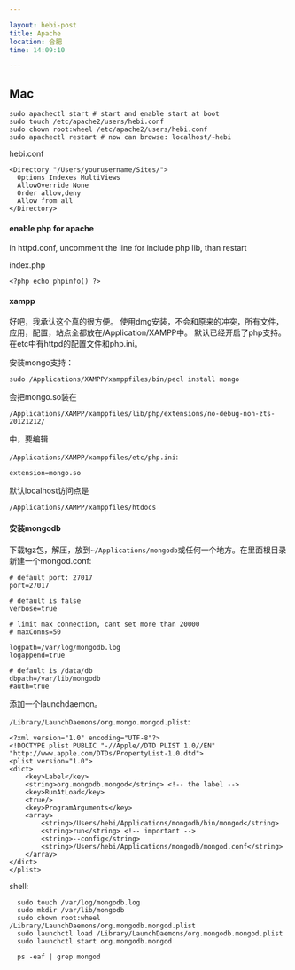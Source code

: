 ```yaml
---

layout: hebi-post
title: Apache
location: 合肥
time: 14:09:10

---
```


## Mac

```
sudo apachectl start # start and enable start at boot
sudo touch /etc/apache2/users/hebi.conf
sudo chown root:wheel /etc/apache2/users/hebi.conf
sudo apachectl restart # now can browse: localhost/~hebi
```

hebi.conf

```
<Directory "/Users/yourusername/Sites/">
  Options Indexes MultiViews
  AllowOverride None
  Order allow,deny
  Allow from all
</Directory>
```

#### enable php for apache
in httpd.conf, uncomment the line for include php lib, than restart

index.php

```
<?php echo phpinfo() ?>
```

#### xampp
好吧，我承认这个真的很方便。
使用dmg安装，不会和原来的冲突，所有文件，应用，配置，站点全都放在/Application/XAMPP中。
默认已经开启了php支持。在etc中有httpd的配置文件和php.ini。

安装mongo支持：

```
sudo /Applications/XAMPP/xamppfiles/bin/pecl install mongo
```

会把mongo.so装在

`/Applications/XAMPP/xamppfiles/lib/php/extensions/no-debug-non-zts-20121212/`

中，要编辑

`/Applications/XAMPP/xamppfiles/etc/php.ini`:

```
extension=mongo.so
```

默认localhost访问点是

`/Applications/XAMPP/xamppfiles/htdocs`

#### 安装mongodb
下载tgz包，解压，放到`~/Applications/mongodb`或任何一个地方。在里面根目录新建一个mongod.conf:

```
# default port: 27017
port=27017

# default is false
verbose=true

# limit max connection, cant set more than 20000
# maxConns=50

logpath=/var/log/mongodb.log
logappend=true

# default is /data/db
dbpath=/var/lib/mongodb
#auth=true
```

添加一个launchdaemon。

`/Library/LaunchDaemons/org.mongo.mongod.plist`:

```
<?xml version="1.0" encoding="UTF-8"?>
<!DOCTYPE plist PUBLIC "-//Apple//DTD PLIST 1.0//EN" "http://www.apple.com/DTDs/PropertyList-1.0.dtd">
<plist version="1.0">
<dict>
    <key>Label</key>
    <string>org.mongodb.mongod</string> <!-- the label -->
    <key>RunAtLoad</key>
    <true/>
    <key>ProgramArguments</key>
    <array>
        <string>/Users/hebi/Applications/mongodb/bin/mongod</string>
        <string>run</string> <!-- important -->
        <string>--config</string>
        <string>/Users/hebi/Applications/mongodb/mongod.conf</string>
    </array>
</dict>
</plist>
```

shell:

```
  sudo touch /var/log/mongodb.log
  sudo mkdir /var/lib/mongodb
  sudo chown root:wheel /Library/LaunchDaemons/org.mongodb.mongod.plist
  sudo launchctl load /Library/LaunchDaemons/org.mongodb.mongod.plist
  sudo launchctl start org.mongodb.mongod

  ps -eaf | grep mongod
```
